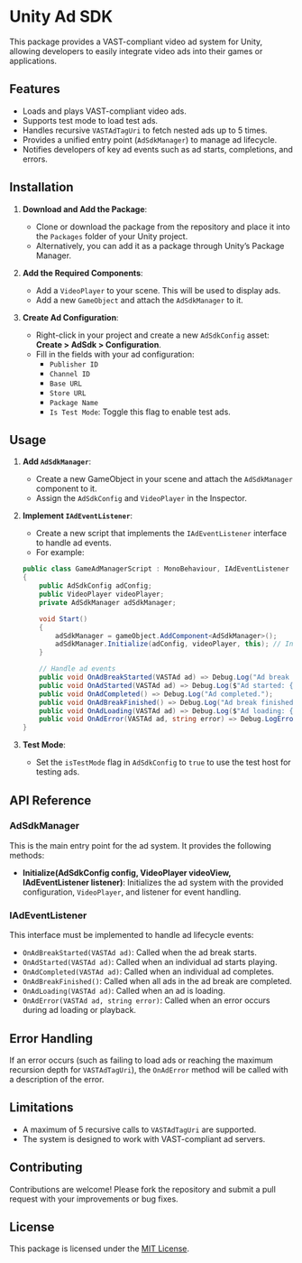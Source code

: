 # Unity Ad SDK

This package provides a VAST-compliant video ad system for Unity, allowing developers to easily integrate video ads into their games or applications.

## Features
- Loads and plays VAST-compliant video ads.
- Supports test mode to load test ads.
- Handles recursive `VASTAdTagUri` to fetch nested ads up to 5 times.
- Provides a unified entry point (`AdSdkManager`) to manage ad lifecycle.
- Notifies developers of key ad events such as ad starts, completions, and errors.

## Installation

1. **Download and Add the Package**:
    - Clone or download the package from the repository and place it into the `Packages` folder of your Unity project.
    - Alternatively, you can add it as a package through Unity’s Package Manager.

2. **Add the Required Components**:
    - Add a `VideoPlayer` to your scene. This will be used to display ads.
    - Add a new `GameObject` and attach the `AdSdkManager` to it.

3. **Create Ad Configuration**:
    - Right-click in your project and create a new `AdSdkConfig` asset: **Create > AdSdk > Configuration**.
    - Fill in the fields with your ad configuration:
        - `Publisher ID`
        - `Channel ID`
        - `Base URL`
        - `Store URL`
        - `Package Name`
        - `Is Test Mode`: Toggle this flag to enable test ads.

## Usage

1. **Add `AdSdkManager`**:
    - Create a new GameObject in your scene and attach the `AdSdkManager` component to it.
    - Assign the `AdSdkConfig` and `VideoPlayer` in the Inspector.
  
2. **Implement `IAdEventListener`**:
    - Create a new script that implements the `IAdEventListener` interface to handle ad events.
    - For example:
  
    ```csharp
    public class GameAdManagerScript : MonoBehaviour, IAdEventListener
    {
        public AdSdkConfig adConfig;
        public VideoPlayer videoPlayer;
        private AdSdkManager adSdkManager;

        void Start()
        {
            adSdkManager = gameObject.AddComponent<AdSdkManager>();
            adSdkManager.Initialize(adConfig, videoPlayer, this); // Initialize the ad system
        }

        // Handle ad events
        public void OnAdBreakStarted(VASTAd ad) => Debug.Log("Ad break started.");
        public void OnAdStarted(VASTAd ad) => Debug.Log($"Ad started: {adUrl}");
        public void OnAdCompleted() => Debug.Log("Ad completed.");
        public void OnAdBreakFinished() => Debug.Log("Ad break finished.");
        public void OnAdLoading(VASTAd ad) => Debug.Log($"Ad loading: {adUrl}");
        public void OnAdError(VASTAd ad, string error) => Debug.LogError($"Ad error: {error}");
    }
    ```

3. **Test Mode**:
    - Set the `isTestMode` flag in `AdSdkConfig` to `true` to use the test host for testing ads.

## API Reference

### AdSdkManager
This is the main entry point for the ad system. It provides the following methods:

- **Initialize(AdSdkConfig config, VideoPlayer videoView, IAdEventListener listener)**:
    Initializes the ad system with the provided configuration, `VideoPlayer`, and listener for event handling.

### IAdEventListener
This interface must be implemented to handle ad lifecycle events:

- `OnAdBreakStarted(VASTAd ad)`: Called when the ad break starts.
- `OnAdStarted(VASTAd ad)`: Called when an individual ad starts playing.
- `OnAdCompleted(VASTAd ad)`: Called when an individual ad completes.
- `OnAdBreakFinished()`: Called when all ads in the ad break are completed.
- `OnAdLoading(VASTAd ad)`: Called when an ad is loading.
- `OnAdError(VASTAd ad, string error)`: Called when an error occurs during ad loading or playback.

## Error Handling

If an error occurs (such as failing to load ads or reaching the maximum recursion depth for `VASTAdTagUri`), the `OnAdError` method will be called with a description of the error.

## Limitations
- A maximum of 5 recursive calls to `VASTAdTagUri` are supported.
- The system is designed to work with VAST-compliant ad servers.

## Contributing

Contributions are welcome! Please fork the repository and submit a pull request with your improvements or bug fixes.

## License

This package is licensed under the [MIT License](LICENSE).
